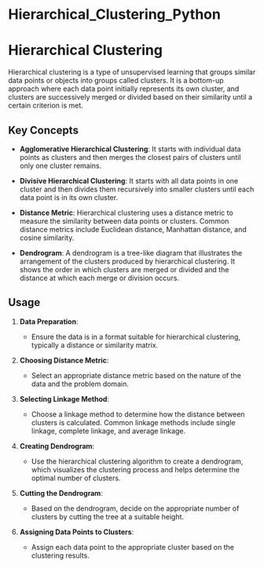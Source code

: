 # Hierarchical_Clustering_Python



# Hierarchical Clustering

Hierarchical clustering is a type of unsupervised learning that groups similar data points or objects into groups called clusters. It is a bottom-up approach where each data point initially represents its own cluster, and clusters are successively merged or divided based on their similarity until a certain criterion is met.

## Key Concepts

- **Agglomerative Hierarchical Clustering**: It starts with individual data points as clusters and then merges the closest pairs of clusters until only one cluster remains.

  
- **Divisive Hierarchical Clustering**: It starts with all data points in one cluster and then divides them recursively into smaller clusters until each data point is in its own cluster.

  
- **Distance Metric**: Hierarchical clustering uses a distance metric to measure the similarity between data points or clusters. Common distance metrics include Euclidean distance, Manhattan distance, and cosine similarity.

  
- **Dendrogram**: A dendrogram is a tree-like diagram that illustrates the arrangement of the clusters produced by hierarchical clustering. It shows the order in which clusters are merged or divided and the distance at which each merge or division occurs.

## Usage

1. **Data Preparation**:
   - Ensure the data is in a format suitable for hierarchical clustering, typically a distance or similarity matrix.

2. **Choosing Distance Metric**:
   - Select an appropriate distance metric based on the nature of the data and the problem domain.

3. **Selecting Linkage Method**:
   - Choose a linkage method to determine how the distance between clusters is calculated. Common linkage methods include single linkage, complete linkage, and average linkage.

4. **Creating Dendrogram**:
   - Use the hierarchical clustering algorithm to create a dendrogram, which visualizes the clustering process and helps determine the optimal number of clusters.

5. **Cutting the Dendrogram**:
   - Based on the dendrogram, decide on the appropriate number of clusters by cutting the tree at a suitable height.

6. **Assigning Data Points to Clusters**:
   - Assign each data point to the appropriate cluster based on the clustering results.
